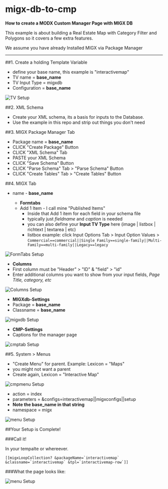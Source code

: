 migx-db-to-cmp
==============

**How to create a MODX Custom Manager Page with MIGX DB**

This example is about building a Real Estate Map with Category Filter and Polygons so it covers a few extra features.

We assume you have already Installed MIGX via Package Manager

-----

##1. Create a holding Template Variable
 - define your base name, this example is "interactivemap"
 - TV name = **base_name**
 - TV Input Type = migxdb
 - Configuration = **base_name**

![TV Setup](https://dl.dropboxusercontent.com/u/4277345/MODX/migx-to-cmp/tv-setup.png)

##2. XML Schema
 - Create your XML schema, its a basis for inputs to the Database. 
 - Use the example in this repo and strip out things you don't need

##3. MIGX Package Manager Tab
 - Package name = **base_name**
 - CLICK "Create Package" Button
 - CLICK "XML Schema" Tab
 - PASTE your XML Schema
 - CLICK "Save Schema" Button
 - CLICK "Parse Schema" Tab > "Parse Schema" Button
 - CLICK "Create Tables" Tab > "Create Tables" Button
 
##4. MIGX Tab
 - name - **base_name**
 
   - **Formtabs**
   - Add 1 Item - I call mine "Published Items"
     - Inside that Add 1 item for each field in your schema file
     - typically just *fieldname* and *caption* is needed
     - you can also define your **Input TV Type** here (image | listbox | richtext | textarea | etc) 
     - listbox example: click Input Options Tab > Input Option Values > `Commercial==commercial||Single Family==single-family||Multi-Family==multi-family||Legacy==legacy`
     
![FormTabs Setup](https://dl.dropboxusercontent.com/u/4277345/MODX/migx-to-cmp/published-items.png)

   - **Columns**
   - First column must be "Header" > "ID"  & "field" > "id"
   - Enter additional columns you want to show from your input fields, *Page Title, category, etc*

![Columns Setup](https://dl.dropboxusercontent.com/u/4277345/MODX/migx-to-cmp/columns.png)

   - **MIGXdb-Settings**
   - Package = **base_name**
   - Classname = **base_name**

![migxdb Setup](https://dl.dropboxusercontent.com/u/4277345/MODX/migx-to-cmp/migxdb-setting.png)

   - **CMP-Settings**
   - Captions for the manager page

![cmptab Setup](https://dl.dropboxusercontent.com/u/4277345/MODX/migx-to-cmp/cmp-tab.png) 

##5. System > Menus
 - "Create Menu" for parent. Example: Lexicon = "Maps"
 - you might not want a parent
 - Create again, Lexicon = "Interactive Map"

![cmpmenu Setup](https://dl.dropboxusercontent.com/u/4277345/MODX/migx-to-cmp/cmp-menu.png)

 - action = index
 - parameters = &configs=interactivemap||migxconfigs||setup
 - **Note the base_name in that string**
 - namespace = migx

![menu Setup](https://dl.dropboxusercontent.com/u/4277345/MODX/migx-to-cmp/update-menu.png)

##Your Setup is Complete!

###Call it!

In your tempalte or whereever.

```
[[migxLoopCollection? &packageName=`interactivemap` &classname=`interactivemap` &tpl=`interactivemap-row`]]
```

###What the page looks like:

![menu Setup](https://dl.dropboxusercontent.com/u/4277345/MODX/migx-to-cmp/cmp-page.png)


